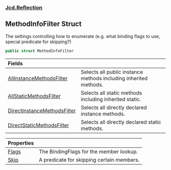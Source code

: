 ### [Jcd.Reflection](Jcd.Reflection.md 'Jcd.Reflection')

## MethodInfoFilter Struct

The settings controlling how to enumerate (e.g. what binding flags to use, special predicate for skipping?)

```csharp
public struct MethodInfoFilter
```

| Fields                                                                                                                                       |                                                                  |
|:---------------------------------------------------------------------------------------------------------------------------------------------|:-----------------------------------------------------------------|
| [AllInstanceMethodsFilter](MethodInfoFilter.AllInstanceMethodsFilter.md 'Jcd.Reflection.MethodInfoFilter.AllInstanceMethodsFilter')          | Selects all public instance methods including inherited methods. |
| [AllStaticMethodsFilter](MethodInfoFilter.AllStaticMethodsFilter.md 'Jcd.Reflection.MethodInfoFilter.AllStaticMethodsFilter')                | Selects all static methods including inherited static.           |
| [DirectInstanceMethodsFilter](MethodInfoFilter.DirectInstanceMethodsFilter.md 'Jcd.Reflection.MethodInfoFilter.DirectInstanceMethodsFilter') | Selects all directly declared instance methods.                  |
| [DirectStaticMethodsFilter](MethodInfoFilter.DirectStaticMethodsFilter.md 'Jcd.Reflection.MethodInfoFilter.DirectStaticMethodsFilter')       | Selects all directly declared static methods.                    |

| Properties                                                                 |                                           |
|:---------------------------------------------------------------------------|:------------------------------------------|
| [Flags](MethodInfoFilter.Flags.md 'Jcd.Reflection.MethodInfoFilter.Flags') | The BindingFlags for the member lookup.   |
| [Skip](MethodInfoFilter.Skip.md 'Jcd.Reflection.MethodInfoFilter.Skip')    | A predicate for skipping certain members. |
